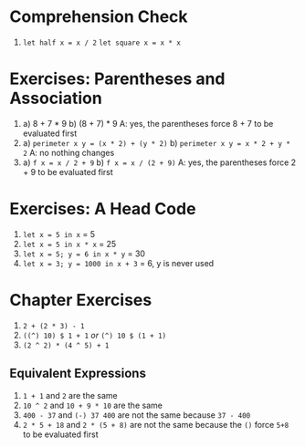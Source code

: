 Comprehension Check
===
1. `let half x = x / 2`
   `let square x = x * x`

Exercises: Parentheses and Association
====
1. a) 8 + 7 * 9
   b) (8 + 7) * 9
A: yes, the parentheses force 8 + 7 to be evaluated first
2. a) `perimeter x y = (x * 2) + (y * 2)`
   b) `perimeter x y = x * 2 + y * 2`
A: no nothing changes
3. a) `f x = x / 2 + 9`
   b) `f x = x / (2 + 9)`
A: yes, the parentheses force 2 + 9 to be evaluated first

Exercises: A Head Code
====
1. `let x = 5 in x` = 5
2. `let x = 5 in x * x` = 25
3. `let x = 5; y = 6 in x * y` = 30
4. `let x = 3; y = 1000 in x + 3` = 6, y is never used

Chapter Exercises
====
1. `2 + (2 * 3) - 1`
2. `((^) 10) $ 1 + 1` *or* `(^) 10 $ (1 + 1)`
3. `(2 ^ 2) * (4 ^ 5) + 1`

Equivalent Expressions
---
1. `1 + 1` and `2` are the same
2. `10 ^ 2` and `10 + 9 * 10` are the same
4. `400 - 37` and `(-) 37 400` are not the same because `37 - 400`
5. `2 * 5 + 18` and `2 * (5 + 8)` are not the same because the `()` force `5+8` to be evaluated first